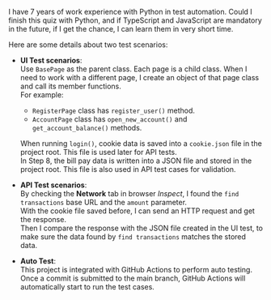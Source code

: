 I have 7 years of work experience with Python in test automation. Could I finish this quiz with Python, and if TypeScript and JavaScript are mandatory in the future, if I get the chance, I can learn them in very short time.

Here are some details about two test scenarios: 

- **UI Test scenarios**:  
  Use `BasePage` as the parent class. Each page is a child class. When I need to work with a different page, I create an object of that page class and call its member functions.  
  For example:  
  - `RegisterPage` class has `register_user()` method.  
  - `AccountPage` class has `open_new_account()` and `get_account_balance()` methods.  

  When running `login()`, cookie data is saved into a `cookie.json` file in the project root. This file is used later for API tests.  
  In Step 8, the bill pay data is written into a JSON file and stored in the project root. This file is also used in API test cases for validation.  

- **API Test scenarios**:  
  By checking the **Network** tab in browser *Inspect*, I found the `find transactions` base URL and the `amount` parameter.  
  With the cookie file saved before, I can send an HTTP request and get the response.  
  Then I compare the response with the JSON file created in the UI test, to make sure the data found by `find transactions` matches the stored data.  

- **Auto Test**:  
  This project is integrated with GitHub Actions to perform auto testing. Once a commit is submitted to the main branch, GitHub Actions will automatically start to run the test cases.



